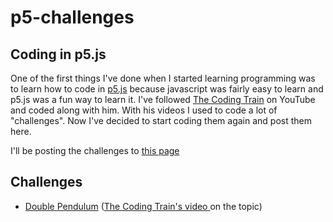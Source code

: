 # p5-challenges

## Coding in p5.js
One of the first things I've done when I started learning programming was to learn how to code in [p5.js](https://p5js.org/) because javascript was fairly easy to learn and p5.js was a fun way to learn it. I've followed [The Coding Train](https://www.youtube.com/user/shiffman) on YouTube and coded along with him. With his videos I used to code a lot of "challenges". Now I've decided to start coding them again and post them here.  

I'll be posting the challenges to [this page](https://firatbatar.com/p5-challenges)
<br/>

## Challenges
- [Double Pendulum](https://firatbatar.com/p5-challenges/challenge/double-pendulum) ([The Coding Train's video ](https://youtu.be/uWzPe_S-RVE?si=3FK4b-3gD-8_fLiP) on the topic)